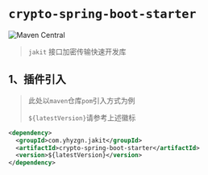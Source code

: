 # `crypto-spring-boot-starter`

![Maven Central](https://img.shields.io/maven-central/v/com.yhyzgn.jakit/crypto-spring-boot-starter?color=brightgreen&label=crypto-spring-boot-starter&logo=gradle&logoColor=orange&style=flat-square)

> `jakit` 接口加密传输快速开发库



## 1、插件引入

> 此处以`maven`仓库`pom`引入方式为例
>
> `${latestVersion}`请参考上述徽标

```xml
<dependency>
  <groupId>com.yhyzgn.jakit</groupId>
  <artifactId>crypto-spring-boot-starter</artifactId>
  <version>${latestVersion}</version>
</dependency>
```

